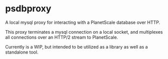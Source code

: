 # psdbproxy

A local mysql proxy for interacting with a PlanetScale database over HTTP.

This proxy terminates a mysql connection on a local socket, and multiplexes all connections over an HTTP/2 stream to PlanetScale.

Currently is a WIP, but intended to be utilized as a library as well as a standalone tool.
